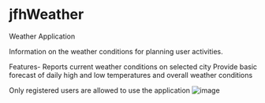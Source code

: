 # jfhWeather
Weather Application 

Information on the weather conditions for planning user activities.

Features-
Reports current weather conditions on selected city
Provide basic forecast of daily high and low temperatures and overall weather conditions

Only registered users are allowed to use the application
![image](https://user-images.githubusercontent.com/110396195/182144187-9a49c184-d083-4529-ab9f-0b6adb111f79.png)

